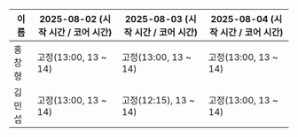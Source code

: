 | 이름   | 2025-08-02 (시작 시간 / 코어 시간) | 2025-08-03 (시작 시간 / 코어 시간) | 2025-08-04 (시작 시간 / 코어 시간) |
|--------|-------------------------------------|-------------------------------------|-------------------------------------|
| 홍창형 | 고정(13:00, 13 ~ 14)                | 고정(13:00, 13 ~ 14)                | 고정(13:00, 13 ~ 14)                |
| 김민섭 | 고정(13:00, 13 ~ 14)                | 고정(12:15), 13 ~ 14)                | 고정(13:00, 13 ~ 14)                |

